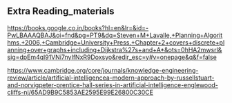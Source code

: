 ## Extra Reading_materials

https://books.google.co.in/books?hl=en&lr=&id=-PwLBAAAQBAJ&oi=fnd&pg=PT9&dq=Steven+M+Lavalle,+Planning+Algorithms,+2006,+Cambridge+University+Press.+Chapter+2+covers+discrete+planning+over+graphs+including+Dijkstra%27s+and+A*&ots=0hHA2mwsrl&sig=dpEm4ql91VNi7nyIfNxR9Doxsyo&redir_esc=y#v=onepage&q&f=false

https://www.cambridge.org/core/journals/knowledge-engineering-review/article/artificial-intelligencea-modern-approach-by-russellstuart-and-norvigpeter-prentice-hall-series-in-artificial-intelligence-englewood-cliffs-nj/65AD9B9C5853AE2595E99E26800C30CE


